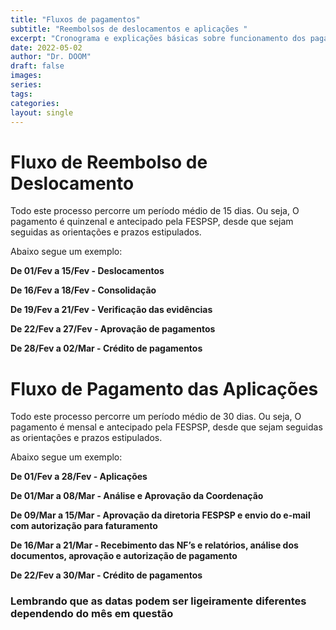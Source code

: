 ```yaml
---
title: "Fluxos de pagamentos"
subtitle: "Reembolsos de deslocamentos e aplicações "
excerpt: "Cronograma e explicações básicas sobre funcionamento dos pagamentos. (Consultores e Coordenadores)"
date: 2022-05-02
author: "Dr. DOOM"
draft: false
images:
series:
tags:
categories:
layout: single
---
```


# Fluxo de Reembolso de Deslocamento

Todo este processo percorre um período médio de 15 dias. Ou seja, O pagamento é quinzenal e antecipado pela FESPSP, desde que sejam seguidas as orientações e prazos estipulados.

Abaixo segue um exemplo:

**De 01/Fev a 15/Fev - Deslocamentos**  

**De 16/Fev a 18/Fev - Consolidação**  

**De 19/Fev a 21/Fev - Verificação das evidências**  

**De 22/Fev a 27/Fev - Aprovação de pagamentos**  

**De 28/Fev a 02/Mar - Crédito de pagamentos**


# Fluxo de Pagamento das Aplicações

Todo este processo percorre um período médio de 30 dias. Ou seja, O pagamento é mensal e antecipado pela FESPSP, desde que sejam seguidas as orientações e prazos estipulados.

Abaixo segue um exemplo:

**De 01/Fev a 28/Fev - Aplicações**  

**De 01/Mar a 08/Mar - Análise e Aprovação da Coordenação**  

**De 09/Mar a 15/Mar - Aprovação da diretoria FESPSP e envio do e-mail com autorização para faturamento**

**De 16/Mar a 21/Mar - Recebimento das NF’s e relatórios, análise dos documentos, aprovação e autorização de pagamento**
  

**De 22/Fev a 30/Mar - Crédito de pagamentos**

### Lembrando que as datas podem ser ligeiramente diferentes dependendo do mês em questão
